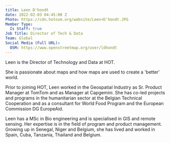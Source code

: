 ```yaml
---
title: Leen D'hondt
date: 2022-02-03 04:45:00 Z
Photo: https://cdn.hotosm.org/website/Leen+D'hondt.JPG
Member Type:
  Is Staff: true
Job Title: Director of Tech & Data
Team: Global
Social Media (Full URL):
  OSM: https://www.openstreetmap.org/user/ldhondt
---
```


Leen is the Director of Technology and Data at HOT.

She is passionate about maps and how maps are used to create a 'better' world.     

Prior to joining HOT, Leen worked in the Geospatial Industry as Sr. Product Manager at TomTom and as Manager at Capgemini. She has co-led projects and programs in the humanitarian sector at the Belgian Technical Cooperation and as a consultant for World Food Program and the European Commission DG EuropeAid.
 
Leen has a MSc in Bio engineering and is specialised in GIS and remote sensing. Her expertise is in the field of program and product management. Growing up in Senegal, Niger and Belgium, she has lived and worked in Spain, Cuba, Tanzania, Thailand and Belgium.